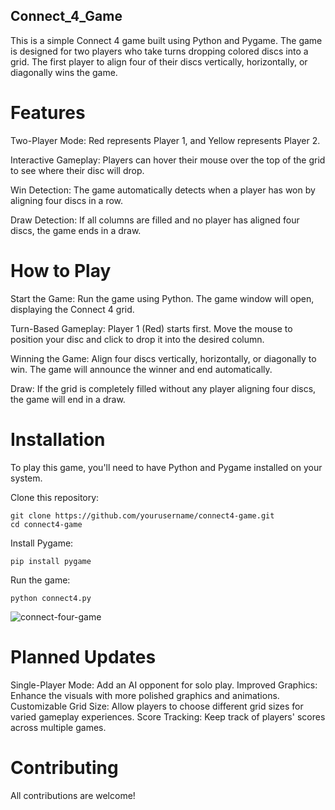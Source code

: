 ## Connect_4_Game
This is a simple Connect 4 game built using Python and Pygame. The game is designed for two players who take turns dropping colored discs into a grid. 
The first player to align four of their discs vertically, horizontally, or diagonally wins the game.

# Features

  Two-Player Mode: Red represents Player 1, and Yellow represents Player 2.
  
  Interactive Gameplay: Players can hover their mouse over the top of the grid to see where their disc will drop.
  
  Win Detection: The game automatically detects when a player has won by aligning four discs in a row.
  
  Draw Detection: If all columns are filled and no player has aligned four discs, the game ends in a draw.

# How to Play

  Start the Game: Run the game using Python. The game window will open, displaying the Connect 4 grid.
  
  Turn-Based Gameplay: Player 1 (Red) starts first. Move the mouse to position your disc and click to drop it into the desired column.
  
  Winning the Game: Align four discs vertically, horizontally, or diagonally to win. The game will announce the winner and end automatically.
  
  Draw: If the grid is completely filled without any player aligning four discs, the game will end in a draw.

# Installation

To play this game, you'll need to have Python and Pygame installed on your system.

  Clone this repository:

    git clone https://github.com/yourusername/connect4-game.git
    cd connect4-game

  Install Pygame:

    pip install pygame

  Run the game:

    python connect4.py


![connect-four-game](https://github.com/user-attachments/assets/b54f94f1-6eec-4410-a7d1-6dc651770dc3)


# Planned Updates

  Single-Player Mode: Add an AI opponent for solo play.
  Improved Graphics: Enhance the visuals with more polished graphics and animations.
  Customizable Grid Size: Allow players to choose different grid sizes for varied gameplay experiences.
  Score Tracking: Keep track of players' scores across multiple games.


# Contributing

 All contributions are welcome!

